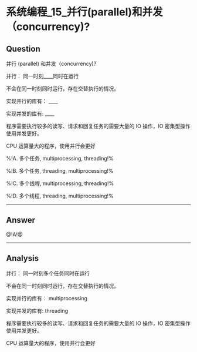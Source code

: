 # 系统编程_15_并行(parallel)和并发（concurrency)?

## Question
并行 (parallel) 和并发（concurrency)?

并行： 同一时刻____同时在运行

不会在同一时刻同时运行，存在交替执行的情况。

实现并行的库有： ____

实现并发的库有:  ____

程序需要执行较多的读写、请求和回复任务的需要大量的 IO 操作，IO 密集型操作使用并发更好。

CPU 运算量大的程序，使用并行会更好

%!A. 多个任务, multiprocessing, threading!%

%!B. 多个任务, threading, multiprocessing!%

%!C. 多个线程, multiprocessing, threading!%

%!D. 多个线程, threading, multiprocessing!%

----

## Answer
@!A!@

----

## Analysis

并行： 同一时刻多个任务同时在运行

不会在同一时刻同时运行，存在交替执行的情况。

实现并行的库有： multiprocessing

实现并发的库有:  threading

程序需要执行较多的读写、请求和回复任务的需要大量的 IO 操作，IO 密集型操作使用并发更好。

CPU 运算量大的程序，使用并行会更好